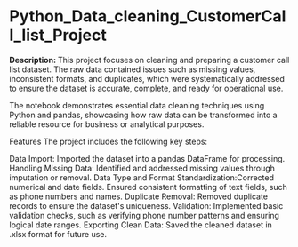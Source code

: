 # Python_Data_cleaning_CustomerCall_list_Project
<b>Description: </b>
This project focuses on cleaning and preparing a customer call list dataset. The raw data contained issues such as missing values, inconsistent formats, and duplicates, which were systematically addressed to ensure the dataset is accurate, complete, and ready for operational use.

The notebook demonstrates essential data cleaning techniques using Python and pandas, showcasing how raw data can be transformed into a reliable resource for business or analytical purposes.

Features
The project includes the following key steps:

Data Import: Imported the dataset into a pandas DataFrame for processing.
Handling Missing Data: Identified and addressed missing values through imputation or removal.
Data Type and Format Standardization:Corrected numerical and date fields.
Ensured consistent formatting of text fields, such as phone numbers and names.
Duplicate Removal: Removed duplicate records to ensure the dataset's uniqueness.
Validation: Implemented basic validation checks, such as verifying phone number patterns and ensuring logical date ranges.
Exporting Clean Data: Saved the cleaned dataset in .xlsx format for future use.


